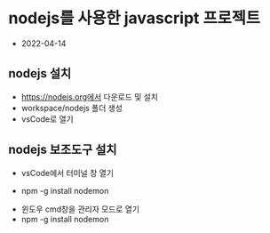 # nodejs를 사용한 javascript 프로젝트

- 2022-04-14

## nodejs 설치

- https://nodejs.org에서 다운로드 및 설치
- workspace/nodejs 폴더 생성
- vsCode로 열기

## nodejs 보조도구 설치

- vsCode에서 터미널 창 열기

* npm -g install nodemon

- 윈도우 cmd창을 관리자 모드로 열기
- npm -g install nodemon

